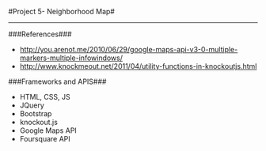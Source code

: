 #Project 5- Neighborhood Map#
- - - - 
###References###

* http://you.arenot.me/2010/06/29/google-maps-api-v3-0-multiple-markers-multiple-infowindows/
* http://www.knockmeout.net/2011/04/utility-functions-in-knockoutjs.html

###Frameworks and APIS###
* HTML, CSS, JS
* JQuery
* Bootstrap
* knockout.js
* Google Maps API
* Foursquare API
